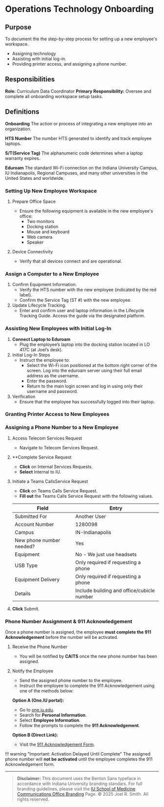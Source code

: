 # Operations Technology Onboarding

## Purpose

To document the the step-by-step process for setting up a new employee's workspace.

- Assigning technology
- Assisting with initial log-in.  
- Providing printer access, and assigning a phone number.

## Responsibilities

**Role:** Curriculum Data Coordinator
**Primary Responsibility:** Oversee and complete all onboarding workspace setup tasks.

## Definitions

**Onboarding**
The action or process of integrating a new employee into an organization.

**HTS Number**
The number HTS generated to identify and track employee laptops.

**S/T(Service Tag)**
The alphanumeric code determines when a laptop warranty expires.

**Eduroam**
The standard Wi-Fi connection on the Indiana University Campus, IU Indianapolis, Regional Campuses, and many other universities in the United States and worldwide.

### Setting Up New Employee Workspace

1. Prepare Office Space
   - Ensure the following equipment is available in the new employee's office:
      - Two monitors
      - Docking station
      - Mouse and keyboard
      - Web camera
      - Speaker

2. Device Connectivity
   - Verify that all devices connect and are operational.

### Assign a Computer to a New Employee

1. Confirm Equipment Information.
   - Verify the HTS number with the new employee (indicated by the red label).
   - Confirm the Service Tag (ST #) with the new employee.
2. Update Lifecycle Tracking.
   - Enter and confirm user and laptop information in the Lifecycle Tracking Guide. Access the guide via the designated platform.

### Assisting New Employees with Initial Log-In

1. **Connect Laptop to Eduroam**
   - Plug the employee’s laptop into the docking station located in LO 417C (at Joel’s desk).<!--this step is no longer necessary, employees sign into eduroam instead.-->
2. Initial Log-In Steps
   - Instruct the employee to:
     - Select the Wi-Fi icon positioned at the bottom right corner of the screen. Log into the eduroam server using their full email address as the username.
     - Enter the password.
     - Return to the main login screen and log in using only their username and password.
3. Verification
   - Ensure that the employee has successfully logged into their laptop.

### Granting Printer Access to New Employees

<!-- This entire section is outdated.  The Merb has new instructions>
1.	Access the Printer Directory
o	Click on the Search bar and type Run.
2.	For Long Hall
o	Type \\IU-OTA-PRNT01 and press Enter.
o	In the IU-OTA-PRNT01 window, type 191225-LOMailRoom in the search field (top right) and press Enter.
o	Double-click on 191225-LOMailRoom.
3.	For Med Sci
o	Type \\ ewa-prnp14.ads.iu.edu and press Enter.
o	 type IN_DMSE_MS122K in the search field (top right) and press Enter.
o	Double-click on IN_DMSE_MS122K.
4.	For Main Office – Med Sci
o	Type \\ewa-prnp14.ads.iu.edu and press Enter.
o	In the IU-OTA-PRNT01 window, type 206375-MS164 in the search field (top right) and press Enter.
o	Double-click on 206375-MS164.
5.	Confirmation of Access
o	Verify that the employee now has printer access.
o	If the employee does not have access, contact htshelp@iu.edu for assistance.-->
### Assigning a Phone Number to a New Employee

1. Access Telecom Services Request
     - Navigate to Telecom Services Request.
2. **Complete Service Request
     - **Click** on Internal Services Requests.
     - **Select** Internal to IU.
3. Initiate a Teams CallsService Request
   - **Click** on Teams Calls Service Request.
   - **Fill out** the Teams Calls Service Request with the following values.

    | Field| Entry|
    |------|------|
    |Submitted For| Another User|
    |Account Number| 1280098|
    |Campus| IN-Indianapolis|
    |New phone number needed?|Yes|
    |Equipment| No - We just use headsets|
    |USB Type| Only required if requesting a phone|
    |Equipment Delivery| Only required if requesting a phone|
    |Details| Include building and office/cubicle number|

4. **Click** Submit.

### Phone Number Assignment & 911 Acknowledgement

Once a phone number is assigned, the employee **must complete the 911 Acknowledgement** before the number will be activated.

1. Receive the Phone Number
   - You will be notified by **CAITS** once the new phone number has been assigned.

2. Notify the Employee
   - Send the assigned phone number to the employee.
   - Instruct the employee to complete the 911 Acknowledgement using one of the methods below:

   **Option A (One.IU portal):**
   - Go to [one.iu.edu](https://one.iu.edu).
   - Search for **Personal Information**.
   - Select **Employee Information**.
   - Follow the prompts to complete the **911 Acknowledgement**.

   **Option B (Direct Link):**
   - Visit the [911 Acknowledgement Form](https://iunetworks-fireform.eas.iu.edu/online/form/authen/e911).

!!! warning "Important: Activation Delayed Until Complete"
    The assigned phone number will **not be activated** until the employee completes the 911 Acknowledgement form.
___

> **Disclaimer:** This document uses the Benton Sans typeface in accordance with Indiana University branding standars.
> For full branding guidelines, please visit the [IU School of Medicine Communications Office Branding](https://medicine.iu.edu/communications/branding) Page.
© 2025 Joel R. Smith. All rights reserved.